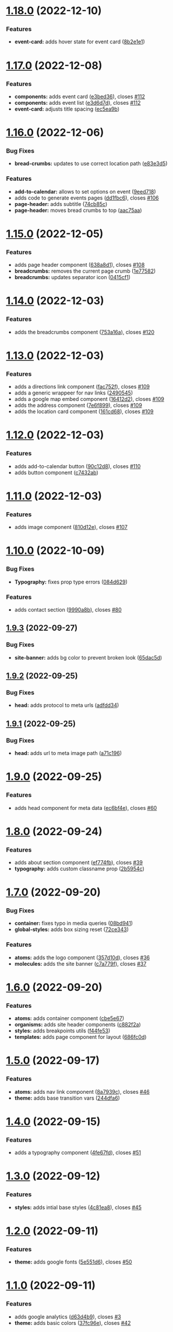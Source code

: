 # [1.18.0](https://github.com/anguspiv/www.gtalumni.la/compare/v1.17.0...v1.18.0) (2022-12-10)


### Features

* **event-card:** adds hover state for event card ([8b2e1e1](https://github.com/anguspiv/www.gtalumni.la/commit/8b2e1e1ad137f6f1fc38d37bf8ae35706b7f0edf))

# [1.17.0](https://github.com/anguspiv/www.gtalumni.la/compare/v1.16.0...v1.17.0) (2022-12-08)


### Features

* **components:** adds event card ([e3bed36](https://github.com/anguspiv/www.gtalumni.la/commit/e3bed3675c17b267db572262aacdf42069b30ab0)), closes [#112](https://github.com/anguspiv/www.gtalumni.la/issues/112)
* **components:** adds event list ([e3d6d7d](https://github.com/anguspiv/www.gtalumni.la/commit/e3d6d7d5fd0b9c27df5f2b9c5c4dc1d61371f9ec)), closes [#112](https://github.com/anguspiv/www.gtalumni.la/issues/112)
* **event-card:** adjusts title spacing ([ec5ea9b](https://github.com/anguspiv/www.gtalumni.la/commit/ec5ea9b410cae62468bdf235269f05c565fa1cfa))

# [1.16.0](https://github.com/anguspiv/www.gtalumni.la/compare/v1.15.0...v1.16.0) (2022-12-06)


### Bug Fixes

* **bread-crumbs:** updates to use correct location path ([e83e3d5](https://github.com/anguspiv/www.gtalumni.la/commit/e83e3d5ce6f61a735bbddbeae8ffbda44547484a))


### Features

* **add-to-calendar:** allows to set options on event ([9eed718](https://github.com/anguspiv/www.gtalumni.la/commit/9eed71830014f05035fb5eb47ebf2236c7e93bf9))
* adds code to generate events pages ([dd1fbc6](https://github.com/anguspiv/www.gtalumni.la/commit/dd1fbc650b326a83ce63bda9df89d95331865412)), closes [#106](https://github.com/anguspiv/www.gtalumni.la/issues/106)
* **page-header:** adds subtitle ([74cb85c](https://github.com/anguspiv/www.gtalumni.la/commit/74cb85c39936fcedb1060e8fea6798f7f989f282))
* **page-header:** moves bread crumbs to top ([aac75aa](https://github.com/anguspiv/www.gtalumni.la/commit/aac75aad7e89e27f8cb1c771b56519ac209c3979))

# [1.15.0](https://github.com/anguspiv/www.gtalumni.la/compare/v1.14.0...v1.15.0) (2022-12-05)


### Features

* adds page header component ([638a8d1](https://github.com/anguspiv/www.gtalumni.la/commit/638a8d1e7323bbec1fa0c1e92cc23027a98f73ed)), closes [#108](https://github.com/anguspiv/www.gtalumni.la/issues/108)
* **breadcrumbs:** removes the current page crumb ([1e77582](https://github.com/anguspiv/www.gtalumni.la/commit/1e775820a06b162fd881400df9d03dfce02d39bc))
* **breadcrumbs:** updates separator icon ([0415cf1](https://github.com/anguspiv/www.gtalumni.la/commit/0415cf1731d597001dec1417e133a072c0409b10))

# [1.14.0](https://github.com/anguspiv/www.gtalumni.la/compare/v1.13.0...v1.14.0) (2022-12-03)


### Features

* adds the breadcrumbs component ([753a16a](https://github.com/anguspiv/www.gtalumni.la/commit/753a16a2eeea6459135929f874e9a0a976461f5a)), closes [#120](https://github.com/anguspiv/www.gtalumni.la/issues/120)

# [1.13.0](https://github.com/anguspiv/www.gtalumni.la/compare/v1.12.0...v1.13.0) (2022-12-03)


### Features

* adds a directions link component ([fac752f](https://github.com/anguspiv/www.gtalumni.la/commit/fac752f378f0d6fcee2f2e2a3022902b4de0067d)), closes [#109](https://github.com/anguspiv/www.gtalumni.la/issues/109)
* adds a generic wrappeer for nav links ([2490545](https://github.com/anguspiv/www.gtalumni.la/commit/2490545502bd290e25fd254fafd391a38ba02d77))
* adds a google map embed component ([16412d2](https://github.com/anguspiv/www.gtalumni.la/commit/16412d2c2323c5c6b1fa55faa5d1cc7c75332d9c)), closes [#109](https://github.com/anguspiv/www.gtalumni.la/issues/109)
* adds the address component ([7e6f899](https://github.com/anguspiv/www.gtalumni.la/commit/7e6f899cc93939a2081e8d875ff334919f0da782)), closes [#109](https://github.com/anguspiv/www.gtalumni.la/issues/109)
* adds the location card component ([161cd68](https://github.com/anguspiv/www.gtalumni.la/commit/161cd68ab75cbf59c6785e4989cbc3b2a80929b8)), closes [#109](https://github.com/anguspiv/www.gtalumni.la/issues/109)

# [1.12.0](https://github.com/anguspiv/www.gtalumni.la/compare/v1.11.0...v1.12.0) (2022-12-03)


### Features

* adds add-to-calendar button ([90c12d8](https://github.com/anguspiv/www.gtalumni.la/commit/90c12d8896dad52218ddbc9d25ca0a3c6f9acc26)), closes [#110](https://github.com/anguspiv/www.gtalumni.la/issues/110)
* adds button component ([c7432ab](https://github.com/anguspiv/www.gtalumni.la/commit/c7432ab33a56d7e15a4b49ce0f2f847029432ed6))

# [1.11.0](https://github.com/anguspiv/www.gtalumni.la/compare/v1.10.0...v1.11.0) (2022-12-03)


### Features

* adds image component ([810d12e](https://github.com/anguspiv/www.gtalumni.la/commit/810d12ebc68fe1db9ca441fa6e273cf40c2782a9)), closes [#107](https://github.com/anguspiv/www.gtalumni.la/issues/107)

# [1.10.0](https://github.com/anguspiv/www.gtalumni.la/compare/v1.9.3...v1.10.0) (2022-10-09)


### Bug Fixes

* **Typography:** fixes prop type errors ([084d629](https://github.com/anguspiv/www.gtalumni.la/commit/084d629080ab6e598e7860bed4e9c9aa40cd3fd2))


### Features

* adds contact section ([9990a8b](https://github.com/anguspiv/www.gtalumni.la/commit/9990a8b2435a7f6420d62150d176550b962239ec)), closes [#80](https://github.com/anguspiv/www.gtalumni.la/issues/80)

## [1.9.3](https://github.com/anguspiv/www.gtalumni.la/compare/v1.9.2...v1.9.3) (2022-09-27)


### Bug Fixes

* **site-banner:** adds bg color to prevent broken look ([65dac5d](https://github.com/anguspiv/www.gtalumni.la/commit/65dac5d71188365cd682e389829abc621c0bfb7f))

## [1.9.2](https://github.com/anguspiv/www.gtalumni.la/compare/v1.9.1...v1.9.2) (2022-09-25)


### Bug Fixes

* **head:** adds protocol to meta urls ([adfdd34](https://github.com/anguspiv/www.gtalumni.la/commit/adfdd34b54221d5b97816e46d564626c80c0a31a))

## [1.9.1](https://github.com/anguspiv/www.gtalumni.la/compare/v1.9.0...v1.9.1) (2022-09-25)


### Bug Fixes

* **head:** adds url to meta image path ([a71c196](https://github.com/anguspiv/www.gtalumni.la/commit/a71c1967c1fc983a7c000d2473940f7a13f46267))

# [1.9.0](https://github.com/anguspiv/www.gtalumni.la/compare/v1.8.0...v1.9.0) (2022-09-25)


### Features

* adds head component for meta data ([ec6bf4e](https://github.com/anguspiv/www.gtalumni.la/commit/ec6bf4ed0f9e0b1698b4602b4eb8e1024bfd6cc2)), closes [#60](https://github.com/anguspiv/www.gtalumni.la/issues/60)

# [1.8.0](https://github.com/anguspiv/www.gtalumni.la/compare/v1.7.0...v1.8.0) (2022-09-24)


### Features

* adds about section component ([ef774fb](https://github.com/anguspiv/www.gtalumni.la/commit/ef774fb29e1b405c75602c001df829ca1a46eac5)), closes [#39](https://github.com/anguspiv/www.gtalumni.la/issues/39)
* **typography:** adds custom classname prop ([2b5954c](https://github.com/anguspiv/www.gtalumni.la/commit/2b5954cf11761797fd25a74f72eada18aabd907e))

# [1.7.0](https://github.com/anguspiv/www.gtalumni.la/compare/v1.6.0...v1.7.0) (2022-09-20)


### Bug Fixes

* **container:** fixes typo in media queries ([08bd941](https://github.com/anguspiv/www.gtalumni.la/commit/08bd941de00362a74b7d43e55949eb87f9ac3923))
* **global-styles:** adds box sizing reset ([72ce343](https://github.com/anguspiv/www.gtalumni.la/commit/72ce34318f44f3a95e7f32bd876b7b0bd1b40973))


### Features

* **atoms:** adds the logo component ([357d10d](https://github.com/anguspiv/www.gtalumni.la/commit/357d10d4a24ae05f6f5bd911d3a4527e5156189b)), closes [#36](https://github.com/anguspiv/www.gtalumni.la/issues/36)
* **molecules:** adds the site banner ([c7a779f](https://github.com/anguspiv/www.gtalumni.la/commit/c7a779f85f299e5baca242fc9ccfeedabc0ae2c4)), closes [#37](https://github.com/anguspiv/www.gtalumni.la/issues/37)

# [1.6.0](https://github.com/anguspiv/www.gtalumni.la/compare/v1.5.0...v1.6.0) (2022-09-20)


### Features

* **atoms:** adds container component ([cbe5e67](https://github.com/anguspiv/www.gtalumni.la/commit/cbe5e675acad0b670b54998b45efd7a37b209581))
* **organisms:** adds site header components ([c882f2a](https://github.com/anguspiv/www.gtalumni.la/commit/c882f2ada270e0eb61e4f0ffb32afc54a3be631d))
* **styles:** adds breakpoints utils ([f44fe53](https://github.com/anguspiv/www.gtalumni.la/commit/f44fe5372c0c595a717686e381557cb78445e533))
* **templates:** adds page component for layout ([686fc0d](https://github.com/anguspiv/www.gtalumni.la/commit/686fc0d243a123c3056355e1365c758c0d88693b))

# [1.5.0](https://github.com/anguspiv/www.gtalumni.la/compare/v1.4.0...v1.5.0) (2022-09-17)


### Features

* **atoms:** adds nav link component ([8a7939c](https://github.com/anguspiv/www.gtalumni.la/commit/8a7939c806678715b3c932b9b5ebaf121a175dc8)), closes [#46](https://github.com/anguspiv/www.gtalumni.la/issues/46)
* **theme:** adds base transition vars ([244dfa6](https://github.com/anguspiv/www.gtalumni.la/commit/244dfa62723b13f810b6d33d0bc578defaa556cd))

# [1.4.0](https://github.com/anguspiv/www.gtalumni.la/compare/v1.3.0...v1.4.0) (2022-09-15)


### Features

* adds a typography component ([4fe67fd](https://github.com/anguspiv/www.gtalumni.la/commit/4fe67fd6bc1e5b8aca3afb748ca281d470b83811)), closes [#51](https://github.com/anguspiv/www.gtalumni.la/issues/51)

# [1.3.0](https://github.com/anguspiv/www.gtalumni.la/compare/v1.2.0...v1.3.0) (2022-09-12)


### Features

* **styles:** adds intial base styles ([4c81ea8](https://github.com/anguspiv/www.gtalumni.la/commit/4c81ea81e2f692935bfd2a9ea78f4ec767e5f03e)), closes [#45](https://github.com/anguspiv/www.gtalumni.la/issues/45)

# [1.2.0](https://github.com/anguspiv/www.gtalumni.la/compare/v1.1.0...v1.2.0) (2022-09-11)


### Features

* **theme:** adds google fonts ([5e551d6](https://github.com/anguspiv/www.gtalumni.la/commit/5e551d6e7ecaf963a6c01816795bd9ea74f6796b)), closes [#50](https://github.com/anguspiv/www.gtalumni.la/issues/50)

# [1.1.0](https://github.com/anguspiv/www.gtalumni.la/compare/v1.0.0...v1.1.0) (2022-09-11)


### Features

* adds google analytics ([d63d4b9](https://github.com/anguspiv/www.gtalumni.la/commit/d63d4b92018743fdfac85662c509a02690c3bfff)), closes [#3](https://github.com/anguspiv/www.gtalumni.la/issues/3)
* **theme:** adds basic colors ([37fc96e](https://github.com/anguspiv/www.gtalumni.la/commit/37fc96e0ae5e0be20571191747eff36e0bba5cfa)), closes [#42](https://github.com/anguspiv/www.gtalumni.la/issues/42)
